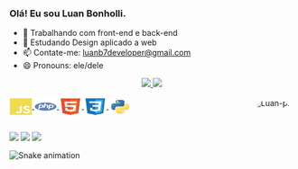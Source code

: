 ### Olá! Eu sou Luan Bonholli.

- 🔭 Trabalhando com front-end e back-end
- 🌱 Estudando Design aplicado a web
- 📫 Contate-me: luanb7developer@gmail.com
- 😄 Pronouns: ele/dele


<div align="center">
  <a href="https://github.com/LuanB7">
  <img height="180em" src="https://github-readme-stats.vercel.app/api?username=LuanB7&show_icons=true&theme=tokyonightl&include_all_commits=true&count_private=true"/>
  <img height="180em" src="https://github-readme-stats.vercel.app/api/top-langs/?username=LuanB7&layout=compact&langs_count=7&theme=tokyonight"/>
</div>
<div style="display: inline_block"><br>
  <img align="center" alt="Luan-Js" height="30" width="40" src="https://raw.githubusercontent.com/devicons/devicon/master/icons/javascript/javascript-plain.svg">
  <img align="center" alt="Luan-PHP" height="30" width="40" src="https://raw.githubusercontent.com/devicons/devicon/master/icons/php/php-plain.svg">
  <img align="center" alt="Luan-HTML" height="30" width="40" src="https://raw.githubusercontent.com/devicons/devicon/master/icons/html5/html5-original.svg">
  <img align="center" alt="Luan-CSS" height="30" width="40" src="https://raw.githubusercontent.com/devicons/devicon/master/icons/css3/css3-original.svg">
  <img align="center" alt="Luan-Python" height="30" width="40" src="https://raw.githubusercontent.com/devicons/devicon/master/icons/python/python-original.svg">

  <img align="right" alt="Luan-pic" height="150" style="border-radius:50px;" src="https://cdn.discordapp.com/attachments/922535813823213568/922536514972438598/IMG_20211211_120035_749.jpg?width=676&height=676">
</div>
  
  ##
 
<div> 
    <a href="https://instagram.com/luan.webdev" target="_blank"><img src="https://img.shields.io/badge/-Instagram-%23E4405F?style=for-the-badge&logo=instagram&logoColor=white" target="_blank"></a>
  <a href="https://discord.gg/wagxzStdcR" target="_blank"><img src="https://img.shields.io/badge/Discord-7289DA?style=for-the-badge&logo=discord&logoColor=white" target="_blank"></a> 
  <a href = "mailto:luanb7developer@gmail.com"><img src="https://img.shields.io/badge/-Gmail-%23333?style=for-the-badge&logo=gmail&logoColor=white" target="_blank"></a>

 
  ![Snake animation](https://github.com/LuanB7/LuanB7/blob/output/github-contribution-grid-snake.svg)
 
</div>
